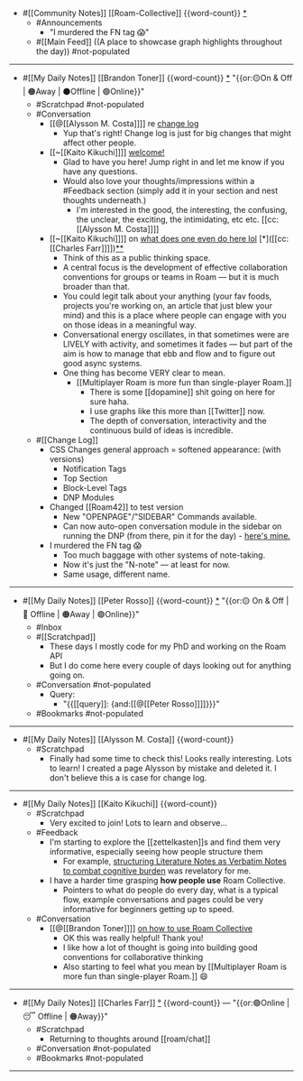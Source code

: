 - #[[Community Notes]] [[Roam-Collective]] {{word-count}} [*]([[rc]])
    - #Announcements
        - "I murdered the FN tag 😱"
    - #[[Main Feed]] ((A place to showcase graph highlights throughout the day)) #not-populated 
- ---
- #[[My Daily Notes]] [[Brandon Toner]] {{word-count}} [*]([[bnt]]) "{{or:🟡On & Off | 🟠Away | ⚫️Offline | 🟢Online}}"
    - #Scratchpad #not-populated
    - #Conversation 
        - [[@[[Alysson M. Costa]]]] re [change log](((BLrKswZok)))
            - Yup that's right! Change log is just for big changes that might affect other people.
        - [[~[[Kaito Kikuchi]]]] [welcome!](((HJB-DxxGd)))
            - Glad to have you here! Jump right in and let me know if you have any questions. 
            - Would also love your thoughts/impressions within a #Feedback section (simply add it in your section and nest thoughts underneath.)
                - I'm interested in the good, the interesting, the confusing, the unclear, the exciting, the intimidating, etc etc. [[cc:[[Alysson M. Costa]]]]
        - [[~[[Kaito Kikuchi]]]] on [what does one even do here lol](((RKEbGdx60))) [*]([[cc:[[Charles Farr]]]])[*]([[Bookmarks]])[*]([[Feedback]])
            - Think of this as a public thinking space. 
            - A central focus is the development of effective collaboration conventions for groups or teams in Roam — but it is much broader than that. 
            - You could legit talk about your anything (your fav foods, projects you're working on, an article that just blew your mind) and this is a place where people can engage with you on those ideas in a meaningful way.
            - Conversational energy oscillates, in that sometimes were are LIVELY with activity, and sometimes it fades — but part of the aim is how to manage that ebb and flow and to figure out good async systems.
            - One thing has become VERY clear to mean. 
                - [[Multiplayer Roam is more fun than single-player Roam.]]
                    - There is some [[dopamine]] shit going on here for sure haha. 
                    - I use graphs like this more than [[Twitter]] now.
                    - The depth of conversation, interactivity and the continuous build of ideas is incredible.
    - #[[Change Log]] 
        - CSS Changes general approach = softened appearance: (with versions)
            - Notification Tags
            - Top Section
            - Block-Level Tags
            - DNP Modules
        - Changed [[Roam42]] to test version
            - New "OPENPAGE"/"SIDEBAR" Commands available.
            - Can now auto-open conversation module in the sidebar on running the DNP (from there, pin it for the day) - [here's mine.](((tz8gJ1NJv)))
        - I murdered the FN tag 😱
            - Too much baggage with other systems of note-taking.
            - Now it's just the "N-note" — at least for now. 
            - Same usage, different name.
- ---
- #[[My Daily Notes]] [[Peter Rosso]] {{word-count}} [*]([[ptr]])   "{{or:🟡 On & Off | 🚫 Offline | 🟠Away | 🟢Online}}"
    - #Inbox
    - #[[Scratchpad]] 
        - These days I mostly code for my PhD and working on the Roam API
        - But I do come here every couple of days looking out for anything going on.
    - #Conversation #not-populated
        - Query:
            - "{{[[query]]: {and:[[@[[Peter Rosso]]]]}}}"
    - #Bookmarks #not-populated
- ---
- #[[My Daily Notes]] [[Alysson M. Costa]] {{word-count}}
    - #Scratchpad 
        - Finally had some time to check this! Looks really interesting. Lots to learn! I created a page Alysson by mistake and deleted it. I don't believe this a is case for change log.
- ---
- #[[My Daily Notes]] [[Kaito Kikuchi]] {{word-count}}
    - #Scratchpad
        - Very excited to join! Lots to learn and observe...
    - #Feedback
        - I'm starting to explore the [[zettelkasten]]s and find them very informative, especially seeing how people structure them
            - For example, [structuring Literature Notes as Verbatim Notes to combat cognitive burden](((kvrzNKc5u))) was revelatory for me.
        - I have a harder time grasping __how people use__ Roam Collective. 
            - Pointers to what do people do every day, what is a typical flow, example conversations and pages could be very informative for beginners getting up to speed.
    - #Conversation
        - [[@[[Brandon Toner]]]] [on how to use Roam Collective](((Z2HuShhsE)))
            - OK this was really helpful! Thank you!
            - I like how a lot of thought is going into building good conventions for collaborative thinking
            - Also starting to feel what you mean by [[Multiplayer Roam is more fun than single-player Roam.]] 😄
- ---
- #[[My Daily Notes]] [[Charles Farr]] [°]([[csf]]) {{word-count}} — "{{or:🟢Online | 😴 Offline | 🟠Away}}"
    - #Scratchpad 
        - Returning to thoughts around [[roam/chat]]
    - #Conversation #not-populated
    - #Bookmarks #not-populated
- ---

